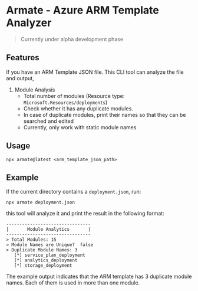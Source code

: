 # Armate - Azure ARM Template Analyzer

> Currently under alpha development phase

## Features
If you have an ARM Template JSON file. This CLI tool can analyze the file and output,
1. Module Analysis
   - Total number of modules (Resource type: `Microsoft.Resources/deployments`)
   - Check whether it has any duplicate modules.
   - In case of duplicate modules, print their names so that they can be searched and edited
   - Currently, only work with static module names

## Usage
```
npx armate@latest <arm_template_json_path>
```

## Example

If the current directory contains a `deployment.json`, run:
```
npx armate deployment.json
```

 this tool will analyze it and print the result in the following format:
```
--------------------------------
|       Module Analytics       |
--------------------------------
> Total Modules: 15
> Module Names are Unique?  false
> Duplicate Module Names: 3
   [*] service_plan_deployment
   [*] analytics_deployment
   [*] storage_deployment
```

The example output indicates that the ARM template has 3 duplicate module names. Each of them is used in more than one module.
